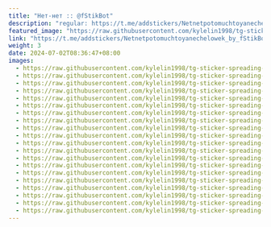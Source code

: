 ```yaml
---
title: "Нет-нет :: @fStikBot"
description: "regular: https://t.me/addstickers/Netnetpotomuchtoyanechelowek_by_fStikBot"
featured_image: "https://raw.githubusercontent.com/kylelin1998/tg-sticker-spreading-worldwide-images/main/img/326e022c-80f5-4bad-a206-a93f61f05378.jpg"
link: "https://t.me/addstickers/Netnetpotomuchtoyanechelowek_by_fStikBot"
weight: 3
date: 2024-07-02T08:36:47+08:00
images:
  - https://raw.githubusercontent.com/kylelin1998/tg-sticker-spreading-worldwide-images/main/img/326e022c-80f5-4bad-a206-a93f61f05378.jpg
  - https://raw.githubusercontent.com/kylelin1998/tg-sticker-spreading-worldwide-images/main/img/0682251f-f5ca-4f85-a02f-d90ffb54ef4f.jpg
  - https://raw.githubusercontent.com/kylelin1998/tg-sticker-spreading-worldwide-images/main/img/2e0c825b-2da7-40ee-8b1d-22b171d67141.jpg
  - https://raw.githubusercontent.com/kylelin1998/tg-sticker-spreading-worldwide-images/main/img/26a2a77d-14f2-4917-9938-abf954352ce8.jpg
  - https://raw.githubusercontent.com/kylelin1998/tg-sticker-spreading-worldwide-images/main/img/b9d73e6e-55f3-476f-83dd-d24405334381.jpg
  - https://raw.githubusercontent.com/kylelin1998/tg-sticker-spreading-worldwide-images/main/img/1e658206-ff90-41c8-b038-3dbe42f3e9a4.jpg
  - https://raw.githubusercontent.com/kylelin1998/tg-sticker-spreading-worldwide-images/main/img/9b2ba3d8-5cbe-43c4-9b5c-488112003df2.jpg
  - https://raw.githubusercontent.com/kylelin1998/tg-sticker-spreading-worldwide-images/main/img/82691501-cbb4-4715-b2a6-b04e3d5187ea.jpg
  - https://raw.githubusercontent.com/kylelin1998/tg-sticker-spreading-worldwide-images/main/img/3b6eeca7-a34e-41d9-80a7-28433cc3c213.jpg
  - https://raw.githubusercontent.com/kylelin1998/tg-sticker-spreading-worldwide-images/main/img/ed60839d-90ac-4f85-a412-67fb87595e0c.jpg
  - https://raw.githubusercontent.com/kylelin1998/tg-sticker-spreading-worldwide-images/main/img/5781999f-f2c6-448b-9138-e7583af39ce4.jpg
  - https://raw.githubusercontent.com/kylelin1998/tg-sticker-spreading-worldwide-images/main/img/a5d1b5ca-69cb-463d-948e-ae3e0bf04479.jpg
  - https://raw.githubusercontent.com/kylelin1998/tg-sticker-spreading-worldwide-images/main/img/28b4fe07-8df6-48ea-804e-f5478713b9ce.jpg
  - https://raw.githubusercontent.com/kylelin1998/tg-sticker-spreading-worldwide-images/main/img/5e770816-1514-4230-80d5-7df9b60e8ca1.jpg
  - https://raw.githubusercontent.com/kylelin1998/tg-sticker-spreading-worldwide-images/main/img/997ab93e-8053-4cbd-bdab-e060839628ba.jpg
  - https://raw.githubusercontent.com/kylelin1998/tg-sticker-spreading-worldwide-images/main/img/9dbd721a-7d7c-40e3-8dd2-e94fd8391470.jpg
  - https://raw.githubusercontent.com/kylelin1998/tg-sticker-spreading-worldwide-images/main/img/99d1b9d8-2b13-40f3-854b-699c9ba5e1af.jpg
  - https://raw.githubusercontent.com/kylelin1998/tg-sticker-spreading-worldwide-images/main/img/ce78623b-fa67-42bc-b281-ac9f3ebceaf4.jpg
  - https://raw.githubusercontent.com/kylelin1998/tg-sticker-spreading-worldwide-images/main/img/d5835673-ec04-41ff-981c-86bb026b98f6.jpg
  - https://raw.githubusercontent.com/kylelin1998/tg-sticker-spreading-worldwide-images/main/img/64fc4d86-e033-4e66-aeb6-e054a1c8c07b.jpg
---
```

